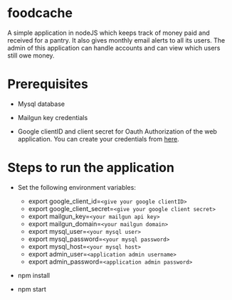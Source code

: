 # foodcache
A simple application in nodeJS which keeps track of money paid and received for a pantry. It also gives monthly email alerts to all its users. The admin of this application can handle accounts and can view which users still owe money.

# Prerequisites

* Mysql database

* Mailgun key credentials

* Google clientID and client secret for Oauth Authorization of the web application. You can create your credentials from [here](https://developers.google.com/adwords/api/docs/guides/authentication#webapp).

# Steps to run the application

* Set the following environment variables:
  * export google_client_id=`<give your google clientID>`
  * export google_client_secret=`<give your google client secret>`
  * export mailgun_key=`<your mailgun api key>`
  * export mailgun_domain=`<your mailgun domain>`
  * export mysql_user=`<your mysql user>`
  * export mysql_password=`<your mysql password>`
  * export mysql_host=`<your mysql host>`
  * export admin_user=`<application admin username>`
  * export admin_password=`<application admin password>`

* npm install

* npm start
